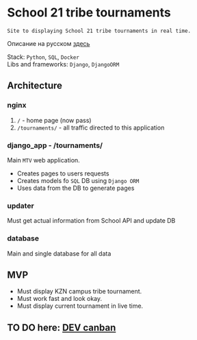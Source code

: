# School 21 tribe tournaments
    Site to displaying School 21 tribe tournaments in real time.

Описание на русском [здесь](./README_RUS.md) <br>

Stack: `Python`, `SQL`, `Docker` <br>
Libs and frameworks: `Django`, `DjangoORM` <br>


## Architecture
### nginx
1. `/` - home page (now pass) <br> 
2. `/tournaments/` - all traffic directed to this application <br>

### django_app - /tournaments/
Main `MTV` web application. 
- Creates pages to users requests
- Creates models fo `SQL` DB using `Django ORM`
- Uses data from the DB to generate pages

### updater
Must get actual information from School API and update DB

### database 
Main and single database for all data


## MVP
- Must display KZN campus tribe tournament. 
- Must work fast and look okay.
- Must display current tournament in live time.


## TO DO here: [DEV canban](https://github.com/users/drveles/projects/6/views/1) 
